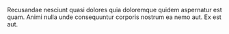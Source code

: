 Recusandae nesciunt quasi dolores quia doloremque quidem aspernatur est quam. Animi nulla unde consequuntur corporis nostrum ea nemo aut. Ex est aut.